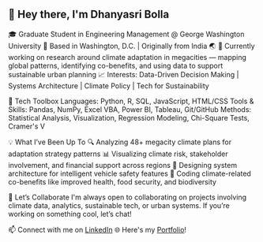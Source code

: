 ## 👋 Hey there, I'm Dhanyasri Bolla
🎓 Graduate Student in Engineering Management @ George Washington University
📍 Based in Washington, D.C. | Originally from India 🌏
🔬 Currently working on research around climate adaptation in megacities — mapping global patterns, identifying co-benefits, and using data to support sustainable urban planning
📈 Interests: Data-Driven Decision Making | Systems Architecture | Climate Policy | Tech for Sustainability

🧰 Tech Toolbox
Languages: Python, R, SQL, JavaScript, HTML/CSS
Tools & Skills: Pandas, NumPy, Excel VBA, Power BI, Tableau, Git/GitHub
Methods: Statistical Analysis, Visualization, Regression Modeling, Chi-Square Tests, Cramer's V


💡 What I’ve Been Up To
🔍 Analyzing 48+ megacity climate plans for adaptation strategy patterns
📊 Visualizing climate risk, stakeholder involvement, and financial support across regions
🚗 Designing system architecture for intelligent vehicle safety features
🌱 Coding climate-related co-benefits like improved health, food security, and biodiversity


🤝 Let’s Collaborate
I'm always open to collaborating on projects involving climate data, analytics, sustainable tech, or urban systems. If you’re working on something cool, let’s chat!

📫 Connect with me on [LinkedIn](https://www.linkedin.com/in/dhanyasribolla/)
🌐 Here's my [Portfolio](https://dhanyasri135.github.io/dhanyasri-portfolio/)!
